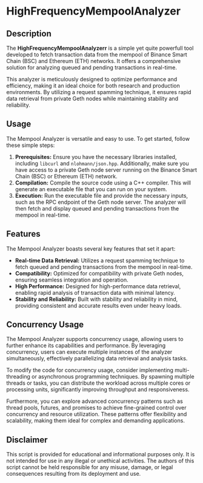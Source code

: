 <!DOCTYPE html>
<html>
<head>
</head>
<body>

<h1>HighFrequencyMempoolAnalyzer</h1>

<h2>Description</h2>

<p>The <strong>HighFrequencyMempoolAnalyzerr</strong> is a simple yet quite powerfull tool developed to fetch transaction data from the mempool of Binance Smart Chain (BSC) and Ethereum (ETH) networks. It offers a comprehensive solution for analyzing queued and pending transactions in real-time.</p>

<p>This analyzer is meticulously designed to optimize performance and efficiency, making it an ideal choice for both research and production environments. By utilizing a request spamming technique, it ensures rapid data retrieval from private Geth nodes while maintaining stability and reliability.</p>

<h2>Usage</h2>

<p>The Mempool Analyzer is versatile and easy to use. To get started, follow these simple steps:</p>

<ol>
  <li><strong>Prerequisites:</strong> Ensure you have the necessary libraries installed, including <code>libcurl</code> and <code>nlohmann/json.hpp</code>. Additionally, make sure you have access to a private Geth node server running on the Binance Smart Chain (BSC) or Ethereum (ETH) network.</li>
  
  <li><strong>Compilation:</strong> Compile the source code using a C++ compiler. This will generate an executable file that you can run on your system.</li>
  
  <li><strong>Execution:</strong> Run the executable file and provide the necessary inputs, such as the RPC endpoint of the Geth node server. The analyzer will then fetch and display queued and pending transactions from the mempool in real-time.</li>
</ol>

<h2>Features</h2>

<p>The Mempool Analyzer boasts several key features that set it apart:</p>

<ul>
  <li><strong>Real-time Data Retrieval:</strong> Utilizes a request spamming technique to fetch queued and pending transactions from the mempool in real-time.</li>
  
  <li><strong>Compatibility:</strong> Optimized for compatibility with private Geth nodes, ensuring seamless integration and operation.</li>
  
  <li><strong>High Performance:</strong> Designed for high-performance data retrieval, enabling rapid analysis of transaction data with minimal latency.</li>
  
  <li><strong>Stability and Reliability:</strong> Built with stability and reliability in mind, providing consistent and accurate results even under heavy loads.</li>
</ul>

<h2>Concurrency Usage</h2>

<p>The Mempool Analyzer supports concurrency usage, allowing users to further enhance its capabilities and performance. By leveraging concurrency, users can execute multiple instances of the analyzer simultaneously, effectively parallelizing data retrieval and analysis tasks.</p>

<p>To modify the code for concurrency usage, consider implementing multi-threading or asynchronous programming techniques. By spawning multiple threads or tasks, you can distribute the workload across multiple cores or processing units, significantly improving throughput and responsiveness.</p>

<p>Furthermore, you can explore advanced concurrency patterns such as thread pools, futures, and promises to achieve fine-grained control over concurrency and resource utilization. These patterns offer flexibility and scalability, making them ideal for complex and demanding applications.</p>

<h2>Disclaimer</h2>

<p>This script is provided for educational and informational purposes only. It is not intended for use in any illegal or unethical activities. The authors of this script cannot be held responsible for any misuse, damage, or legal consequences resulting from its deployment and use.</p>

</body>
</html>
